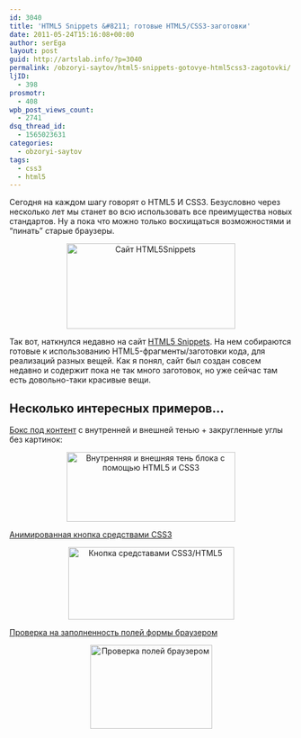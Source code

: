 ```yaml
---
id: 3040
title: 'HTML5 Snippets &#8211; готовые HTML5/CSS3-заготовки'
date: 2011-05-24T15:16:08+00:00
author: serEga
layout: post
guid: http://artslab.info/?p=3040
permalink: /obzoryi-saytov/html5-snippets-gotovye-html5css3-zagotovki/
ljID:
  - 398
prosmotr:
  - 408
wpb_post_views_count:
  - 2741
dsq_thread_id:
  - 1565023631
categories:
  - obzoryi-saytov
tags:
  - css3
  - html5
---
```

Сегодня на каждом шагу говорят о HTML5 И CSS3. Безусловно через несколько лет мы станет во всю использовать все преимущества новых стандартов. Ну а пока что можно только восхищаться возможностями и &#8220;пинать&#8221; старые браузеры.

<center>
  <a href="http://googledrive.com/host/0B9lHVSSSdxdxd0hjdUdmRzY3Tjg/html5snippets.jpg"><img src="http://googledrive.com/host/0B9lHVSSSdxdxd0hjdUdmRzY3Tjg/html5snippets-300x152.jpg" alt="Сайт HTML5Snippets" title="html5snippets" width="300" height="152" class="alignnone size-medium wp-image-3041" /></a>
</center>

Так вот, наткнулся недавно на сайт [HTML5 Snippets](http://html5snippets.com/). На нем собираются готовые к использованию HTML5-фрагменты/заготовки кода, для реализаций разных вещей. Как я понял, сайт был создан совсем недавно и содержит пока не так много заготовок, но уже сейчас там есть довольно-таки красивые вещи.

## Несколько интересных примеров&#8230;

<!--more-->

[Бокс под контент](http://html5snippets.com/snippets/10-css-lifted-corner-drop-shadow) с внутренней и внешней тенью + закругленные углы без картинок:

<center>
  <a href="http://googledrive.com/host/0B9lHVSSSdxdxd0hjdUdmRzY3Tjg/shadow_box.jpg"><img src="http://googledrive.com/host/0B9lHVSSSdxdxd0hjdUdmRzY3Tjg/shadow_box-300x124.jpg" alt="Внутренняя и внешняя тень блока с помощью HTML5 и CSS3" title="shadow_box" width="300" height="124" class="alignnone size-medium wp-image-3043" srcset="http://googledrive.com/host/0B9lHVSSSdxdxd0hjdUdmRzY3Tjg/shadow_box-300x124.jpg 300w, http://googledrive.com/host/0B9lHVSSSdxdxd0hjdUdmRzY3Tjg/shadow_box.jpg 413w" sizes="(max-width: 300px) 100vw, 300px" /></a>
</center>

[Анимированная кнопка средствами CSS3](http://html5snippets.com/snippets/29-animated-button)

<center>
  <img src="http://googledrive.com/host/0B9lHVSSSdxdxd0hjdUdmRzY3Tjg/animated_button_with_html5_css.jpg" alt="Кнопка средставами CSS3/HTML5" title="animated_button_with_html5_css" width="295" height="129" class="alignnone size-full wp-image-3047" />
</center>

[Проверка на заполненность полей формы браузером](http://html5snippets.com/snippets/31-html5-browser-side-form-validation#)

<center>
  <img src="http://googledrive.com/host/0B9lHVSSSdxdxd0hjdUdmRzY3Tjg/proverka_polei_formi.png" alt="Проверка полей браузером" title="proverka_polei_formi" width="217" height="149" class="alignnone size-full wp-image-3046" />
</center>